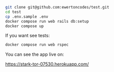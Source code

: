 ```bash
git clone git@github.com:ewertoncodes/test.git
cd test
cp .env.sample .env
docker compose run web rails db:setup
docker compose up
```

If you want see tests:

```bash
docker compose run web rspec
```

You can see the app live on:

https://stark-tor-07530.herokuapp.com/